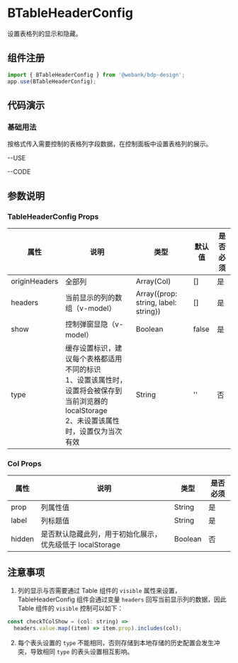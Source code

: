 # BTableHeaderConfig

设置表格列的显示和隐藏。

## 组件注册

```js
import { BTableHeaderConfig } from '@webank/bdp-design';
app.use(BTableHeaderConfig);
```

## 代码演示

### 基础用法

按格式传入需要控制的表格列字段数据，在控制面板中设置表格列的展示。

--USE

--CODE

## 参数说明

### TableHeaderConfig Props

| 属性          | 说明                                                                                                                                            | 类型                                 | 默认值 | 是否必须 |
| ------------- | ----------------------------------------------------------------------------------------------------------------------------------------------- | ------------------------------------ | ------ | -------- |
| originHeaders | 全部列                                                                                                                                          | Array(Col)                           | []     | 是       |
| headers       | 当前显示的列的数组（v-model）                                                                                                                   | Array({prop: string, label: string}) | []     | 是       |
| show          | 控制弹窗显隐（v-model）                                                                                                                         | Boolean                              | false  | 是       |
| type          | 缓存设置标识，建议每个表格都适用不同的标识<br>1、设置该属性时，设置将会被保存到当前浏览器的 localStorage<br>2、未设置该属性时，设置仅为当次有效 | String                               | ''     | 否       |

### Col Props

| 属性    | 说明                                                    | 类型    | 是否必须 |
| ------- | ------------------------------------------------------- | ------- | -------- |
| prop    | 列属性值                                                | String  | 是       |
| label   | 列标题值                                                | String  | 是       |
| hidden | 是否默认隐藏此列，用于初始化展示，优先级低于 localStorage | Boolean | 否       |

## 注意事项

1. 列的显示与否需要通过 Table 组件的 `visible` 属性来设置，TableHeaderConfig 组件会通过变量 `headers` 回写当前显示列的数据，因此 Table 组件的 `visible` 控制可以如下：

```js
const checkTColShow = (col: string) =>
  headers.value.map((item) => item.prop).includes(col);
```

2. 每个表头设置的 `type` 不能相同，否则存储到本地存储的历史配置会发生冲突，导致相同 `type` 的表头设置相互影响。
